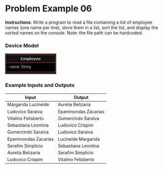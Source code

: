 # Problem Example 06

**Instructions**: Write a program to read a file containing a list of employee names (one name per line), store them in
a list, sort the list, and display the sorted names on the console. Note: the file path can be hardcoded.

### Device Model

![Employee Model](https://github.com/souzafcharles/Complete-Java-Object-Oriented-Programming-and-Projects/blob/master/Section_N14_Interfaces/ProblemStatementExample07/employee-model.png)

### Example Inputs and Outputs

| **Input**            | **Output**           |
|----------------------|----------------------|
| Margarida Lucineide  | Aurelia Belizaria    |
| Ludovico Saraiva     | Epaminondas Zacarias |
| Vitalino Felisberto  | Gumercindo Saraiva   |
| Sebastiana Leontina  | Ludovico Crispim     |
| Gumercindo Saraiva   | Ludovico Saraiva     |
| Epaminondas Zacarias | Lucineide Margarida  |
| Serafim Simplicio    | Sebastiana Leontina  |
| Aurelia Belizaria    | Serafim Simplicio    |
| Ludovico Crispim     | Vitalino Felisberto  | 

